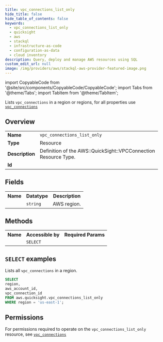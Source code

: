 ```yaml
---
title: vpc_connections_list_only
hide_title: false
hide_table_of_contents: false
keywords:
  - vpc_connections_list_only
  - quicksight
  - aws
  - stackql
  - infrastructure-as-code
  - configuration-as-data
  - cloud inventory
description: Query, deploy and manage AWS resources using SQL
custom_edit_url: null
image: /img/providers/aws/stackql-aws-provider-featured-image.png
---
```


import CopyableCode from '@site/src/components/CopyableCode/CopyableCode';
import Tabs from '@theme/Tabs';
import TabItem from '@theme/TabItem';

Lists <code>vpc_connections</code> in a region or regions, for all properties use <a href="/providers/aws/serviceName/vpc_connections/"><code>vpc_connections</code></a>

## Overview
<table><tbody>
<tr><td><b>Name</b></td><td><code>vpc_connections_list_only</code></td></tr>
<tr><td><b>Type</b></td><td>Resource</td></tr>
<tr><td><b>Description</b></td><td>Definition of the AWS::QuickSight::VPCConnection Resource Type.</td></tr>
<tr><td><b>Id</b></td><td><CopyableCode code="aws.quicksight.vpc_connections_list_only" /></td></tr>
</tbody></table>

## Fields
<table><tbody><tr><th>Name</th><th>Datatype</th><th>Description</th></tr><tr><td><CopyableCode code="region" /></td><td><code>string</code></td><td>AWS region.</td></tr>
</tbody></table>

## Methods

<table><tbody>
  <tr>
    <th>Name</th>
    <th>Accessible by</th>
    <th>Required Params</th>
  </tr>
  <tr>
    <td><CopyableCode code="list_resources" /></td>
    <td><code>SELECT</code></td>
    <td><CopyableCode code="region" /></td>
  </tr>
</tbody></table>

## `SELECT` examples
Lists all <code>vpc_connections</code> in a region.
```sql
SELECT
region,
aws_account_id,
vpc_connection_id
FROM aws.quicksight.vpc_connections_list_only
WHERE region = 'us-east-1';
```


## Permissions

For permissions required to operate on the <code>vpc_connections_list_only</code> resource, see <a href="/providers/aws/quicksight/vpc_connections/#permissions"><code>vpc_connections</code></a>

